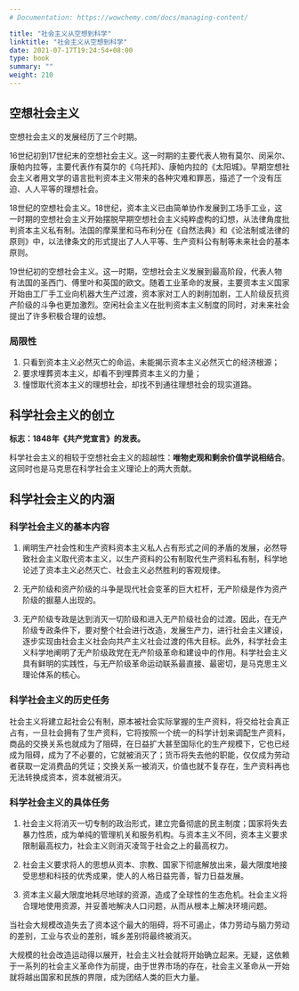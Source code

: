 ```yaml
---
# Documentation: https://wowchemy.com/docs/managing-content/

title: "社会主义从空想到科学"
linktitle: "社会主义从空想到科学"
date: 2021-07-17T19:24:54+08:00
type: book
summary: ""
weight: 210
---
```


<!--more-->

## 空想社会主义

空想社会主义的发展经历了三个时期。

16世纪初到17世纪末的空想社会主义。这一时期的主要代表人物有莫尔、闵采尔、康帕内拉等，主要代表作有莫尔的《乌托邦》、康帕内拉的《太阳城》。早期空想社会主义者用文学的语言批判资本主义带来的各种灾难和罪恶，描述了一个没有压迫、人人平等的理想社会。

18世纪的空想社会主义。18世纪，资本主义已由简单协作发展到工场手工业，这一时期的空想社会主义开始摆脱早期空想社会主义纯粹虚构的幻想，从法律角度批判资本主义私有制。法国的摩莱里和马布利分在《自然法典》和《论法制或法律的原则》中，以法律条文的形式提出了人人平等、生产资料公有制等未来社会的基本原则。

19世纪初的空想社会主义。这一时期，空想社会主义发展到最高阶段，代表人物有法国的圣西门、傅里叶和英国的欧文。随着工业革命的发展，主要资本主义国家开始由工厂手工业向机器大生产过渡，资本家对工人的剥削加剧，工人阶级反抗资产阶级的斗争也更加激烈。空闲社会主义在批判资本主义制度的同时，对未来社会提出了许多积极合理的设想。

### 局限性

1. 只看到资本主义必然灭亡的命运，未能揭示资本主义必然灭亡的经济根源；
2. 要求埋葬资本主义，却看不到埋葬资本主义的力量；
3. 憧憬取代资本主义的理想社会，却找不到通往理想社会的现实道路。

## 科学社会主义的创立

**标志：1848年《共产党宣言》的发表。**

科学社会主义的相较于空想社会主义的超越性：**唯物史观和剩余价值学说相结合**。这同时也是马克思在科学社会主义理论上的两大贡献。

## 科学社会主义的内涵

### 科学社会主义的基本内容

1. 阐明生产社会性和生产资料资本主义私人占有形式之间的矛盾的发展，必然导致社会主义取代资本主义，以生产资料的公有制取代生产资料私有制，科学地论述了资本主义必然灭亡、社会主义必然胜利的客观规律。

2. 无产阶级和资产阶级的斗争是现代社会变革的巨大杠杆，无产阶级是作为资产阶级的掘墓人出现的。

3. 无产阶级专政是达到消灭一切阶级和进入无产阶级社会的过渡。因此，在无产阶级专政条件下，要对整个社会进行改造，发展生产力，进行社会主义建设，逐步实现由社会主义社会向共产主义社会过渡的伟大目标。此外，科学社会主义科学地阐明了无产阶级政党在无产阶级革命和建设中的作用。科学社会主义具有鲜明的实践性，与无产阶级革命运动联系最直接、最密切，是马克思主义理论体系的核心。

### 科学社会主义的历史任务

社会主义将建立起社会公有制，原本被社会实际掌握的生产资料，将交给社会真正占有，一旦社会拥有了生产资料，它将按照一个统一的科学计划来调配生产资料，商品的交换关系也就成为了阻碍，在日益扩大甚至国际化的生产规模下，它也已经成为阻碍，成为了不必要的，它就被消灭了；货币将失去他的职能，仅仅成为劳动者获取一定消费品的凭证；交换关系一被消灭，价值也就不复存在，生产资料再也无法转换成资本，资本就被消灭。

### 科学社会主义的具体任务

1. 社会主义将消灭一切专制的政治形式，建立完备彻底的民主制度；国家将失去暴力性质，成为单纯的管理机关和服务机构。与资本主义不同，资本主义要求限制最高权力，社会主义则消灭凌驾于社会之上的最高权力。

2. 社会主义要求将人的思想从资本、宗教、国家下彻底解放出来，最大限度地接受思想和科技的优秀成果，使人的人格日益完善，智力日益发展。

3. 资本主义最大限度地耗尽地球的资源，造成了全球性的生态危机。社会主义将合理地使用资源，并妥善地解决人口问题，从而从根本上解决环境问题。

当社会大规模改造失去了资本这个最大的阻碍，将不可遏止，体力劳动与脑力劳动的差别，工业与农业的差别，城乡差别将最终被消灭。

大规模的社会改造运动得以展开，社会主义社会就将开始确立起来。无疑，这依赖于一系列的社会主义革命作为前提，由于世界市场的存在，社会主义革命从一开始就将越出国家和民族的界限，成为团结人类的巨大力量。